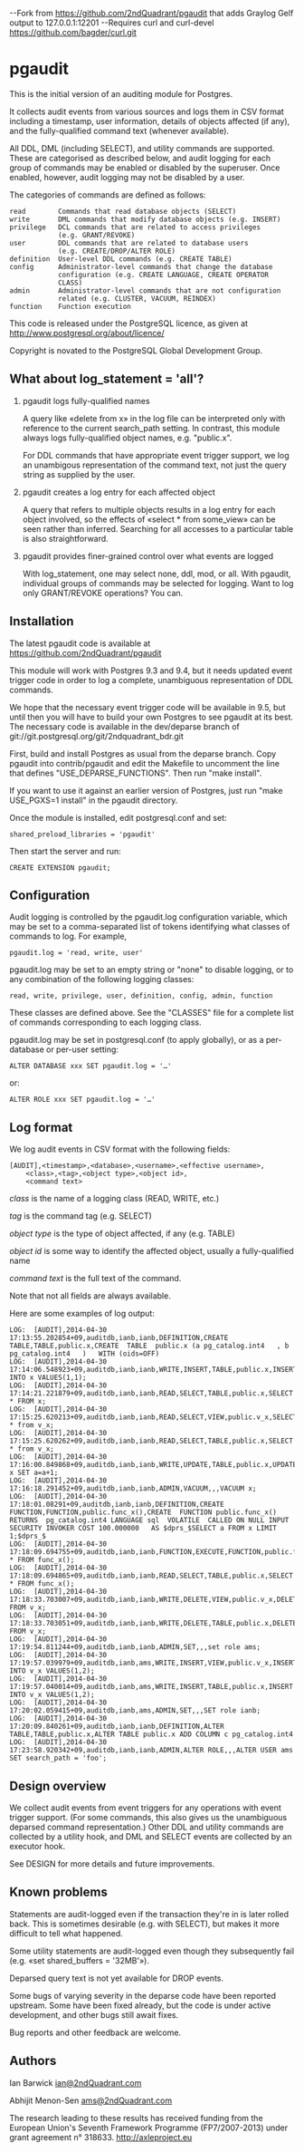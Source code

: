 --Fork from https://github.com/2ndQuadrant/pgaudit that adds Graylog Gelf output to 127.0.0.1:12201
--Requires curl and curl-devel https://github.com/bagder/curl.git

pgaudit
=======

This is the initial version of an auditing module for Postgres.

It collects audit events from various sources and logs them in CSV
format including a timestamp, user information, details of objects
affected (if any), and the fully-qualified command text (whenever
available).

All DDL, DML (including SELECT), and utility commands are supported.
These are categorised as described below, and audit logging for each
group of commands may be enabled or disabled by the superuser. Once
enabled, however, audit logging may not be disabled by a user.

The categories of commands are defined as follows:

	read		Commands that read database objects (SELECT)
	write		DML commands that modify database objects (e.g. INSERT)
	privilege	DCL commands that are related to access privileges
				(e.g. GRANT/REVOKE)
	user		DDL commands that are related to database users
				(e.g. CREATE/DROP/ALTER ROLE)
	definition	User-level DDL commands (e.g. CREATE TABLE)
	config		Administrator-level commands that change the database
				configuration (e.g. CREATE LANGUAGE, CREATE OPERATOR
				CLASS)
	admin		Administrator-level commands that are not configuration
				related (e.g. CLUSTER, VACUUM, REINDEX)
	function	Function execution

This code is released under the PostgreSQL licence, as given at
http://www.postgresql.org/about/licence/

Copyright is novated to the PostgreSQL Global Development Group.

What about log_statement = 'all'?
---------------------------------

1. pgaudit logs fully-qualified names

	A query like «delete from x» in the log file can be interpreted only
	with reference to the current search_path setting. In contrast, this
	module always logs fully-qualified object names, e.g. "public.x".

	For DDL commands that have appropriate event trigger support, we log
	an unambigous representation of the command text, not just the query
	string as supplied by the user.

2. pgaudit creates a log entry for each affected object

	A query that refers to multiple objects results in a log entry for
	each object involved, so the effects of «select * from some_view»
	can be seen rather than inferred. Searching for all accesses to a
	particular table is also straightforward.

3. pgaudit provides finer-grained control over what events are logged

	With log_statement, one may select none, ddl, mod, or all. With
	pgaudit, individual groups of commands may be selected for logging.
	Want to log only GRANT/REVOKE operations? You can.

Installation
------------

The latest pgaudit code is available at
https://github.com/2ndQuadrant/pgaudit

This module will work with Postgres 9.3 and 9.4, but it needs updated event
trigger code in order to log a complete, unambiguous representation of DDL
commands.

We hope that the necessary event trigger code will be available in 9.5,
but until then you will have to build your own Postgres to see pgaudit
at its best. The necessary code is available in the dev/deparse branch of
git://git.postgresql.org/git/2ndquadrant_bdr.git

First, build and install Postgres as usual from the deparse branch. Copy
pgaudit into contrib/pgaudit and edit the Makefile to uncomment the line
that defines "USE_DEPARSE_FUNCTIONS". Then run "make install".

If you want to use it against an earlier version of Postgres, just run
"make USE_PGXS=1 install" in the pgaudit directory.

Once the module is installed, edit postgresql.conf and set:

	shared_preload_libraries = 'pgaudit'

Then start the server and run:

	CREATE EXTENSION pgaudit;

Configuration
-------------

Audit logging is controlled by the pgaudit.log configuration variable,
which may be set to a comma-separated list of tokens identifying what
classes of commands to log. For example,

	pgaudit.log = 'read, write, user'

pgaudit.log may be set to an empty string or "none" to disable logging,
or to any combination of the following logging classes:

	read, write, privilege, user, definition, config, admin, function

These classes are defined above. See the "CLASSES" file for a complete
list of commands corresponding to each logging class.

pgaudit.log may be set in postgresql.conf (to apply globally), or as a
per-database or per-user setting:

	ALTER DATABASE xxx SET pgaudit.log = '…'

or:

	ALTER ROLE xxx SET pgaudit.log = '…'

Log format
----------

We log audit events in CSV format with the following fields:

	[AUDIT],<timestamp>,<database>,<username>,<effective username>,
		<class>,<tag>,<object type>,<object id>,
		<command text>

*class* is the name of a logging class (READ, WRITE, etc.)

*tag* is the command tag (e.g. SELECT)

*object type* is the type of object affected, if any (e.g. TABLE)

*object id* is some way to identify the affected object, usually a
fully-qualified name

*command text* is the full text of the command.

Note that not all fields are always available.

Here are some examples of log output:

	LOG:  [AUDIT],2014-04-30 17:13:55.202854+09,auditdb,ianb,ianb,DEFINITION,CREATE TABLE,TABLE,public.x,CREATE  TABLE  public.x (a pg_catalog.int4   , b pg_catalog.int4   )   WITH (oids=OFF)
	LOG:  [AUDIT],2014-04-30 17:14:06.548923+09,auditdb,ianb,ianb,WRITE,INSERT,TABLE,public.x,INSERT INTO x VALUES(1,1);
	LOG:  [AUDIT],2014-04-30 17:14:21.221879+09,auditdb,ianb,ianb,READ,SELECT,TABLE,public.x,SELECT * FROM x;
	LOG:  [AUDIT],2014-04-30 17:15:25.620213+09,auditdb,ianb,ianb,READ,SELECT,VIEW,public.v_x,SELECT * from v_x;
	LOG:  [AUDIT],2014-04-30 17:15:25.620262+09,auditdb,ianb,ianb,READ,SELECT,TABLE,public.x,SELECT * from v_x;
	LOG:  [AUDIT],2014-04-30 17:16:00.849868+09,auditdb,ianb,ianb,WRITE,UPDATE,TABLE,public.x,UPDATE x SET a=a+1;
	LOG:  [AUDIT],2014-04-30 17:16:18.291452+09,auditdb,ianb,ianb,ADMIN,VACUUM,,,VACUUM x;
	LOG:  [AUDIT],2014-04-30 17:18:01.08291+09,auditdb,ianb,ianb,DEFINITION,CREATE FUNCTION,FUNCTION,public.func_x(),CREATE  FUNCTION public.func_x() RETURNS  pg_catalog.int4 LANGUAGE sql  VOLATILE  CALLED ON NULL INPUT SECURITY INVOKER COST 100.000000   AS $dprs_$SELECT a FROM x LIMIT 1;$dprs_$
	LOG:  [AUDIT],2014-04-30 17:18:09.694755+09,auditdb,ianb,ianb,FUNCTION,EXECUTE,FUNCTION,public.func_x,SELECT * FROM func_x();
	LOG:  [AUDIT],2014-04-30 17:18:09.694865+09,auditdb,ianb,ianb,READ,SELECT,TABLE,public.x,SELECT * FROM func_x();
	LOG:  [AUDIT],2014-04-30 17:18:33.703007+09,auditdb,ianb,ianb,WRITE,DELETE,VIEW,public.v_x,DELETE FROM v_x;
	LOG:  [AUDIT],2014-04-30 17:18:33.703051+09,auditdb,ianb,ianb,WRITE,DELETE,TABLE,public.x,DELETE FROM v_x;
	LOG:  [AUDIT],2014-04-30 17:19:54.811244+09,auditdb,ianb,ianb,ADMIN,SET,,,set role ams;
	LOG:  [AUDIT],2014-04-30 17:19:57.039979+09,auditdb,ianb,ams,WRITE,INSERT,VIEW,public.v_x,INSERT INTO v_x VALUES(1,2);
	LOG:  [AUDIT],2014-04-30 17:19:57.040014+09,auditdb,ianb,ams,WRITE,INSERT,TABLE,public.x,INSERT INTO v_x VALUES(1,2);
	LOG:  [AUDIT],2014-04-30 17:20:02.059415+09,auditdb,ianb,ams,ADMIN,SET,,,SET role ianb;
	LOG:  [AUDIT],2014-04-30 17:20:09.840261+09,auditdb,ianb,ianb,DEFINITION,ALTER TABLE,TABLE,public.x,ALTER TABLE public.x ADD COLUMN c pg_catalog.int4
	LOG:  [AUDIT],2014-04-30 17:23:58.920342+09,auditdb,ianb,ianb,ADMIN,ALTER ROLE,,,ALTER USER ams SET search_path = 'foo';

Design overview
---------------

We collect audit events from event triggers for any operations with
event trigger support. (For some commands, this also gives us the
unambiguous deparsed command representation.) Other DDL and utility
commands are collected by a utility hook, and DML and SELECT events
are collected by an executor hook.

See DESIGN for more details and future improvements.

Known problems
--------------

Statements are audit-logged even if the transaction they're in is later
rolled back. This is sometimes desirable (e.g. with SELECT), but makes
it more difficult to tell what happened.

Some utility statements are audit-logged even though they subsequently
fail (e.g. «set shared_buffers = '32MB'»).

Deparsed query text is not yet available for DROP events.

Some bugs of varying severity in the deparse code have been reported
upstream. Some have been fixed already, but the code is under active
development, and other bugs still await fixes.

Bug reports and other feedback are welcome.

Authors
-------

Ian Barwick <ian@2ndQuadrant.com>

Abhijit Menon-Sen <ams@2ndQuadrant.com>

The research leading to these results has received funding from the
European Union's Seventh Framework Programme (FP7/2007-2013) under
grant agreement n° 318633. http://axleproject.eu
